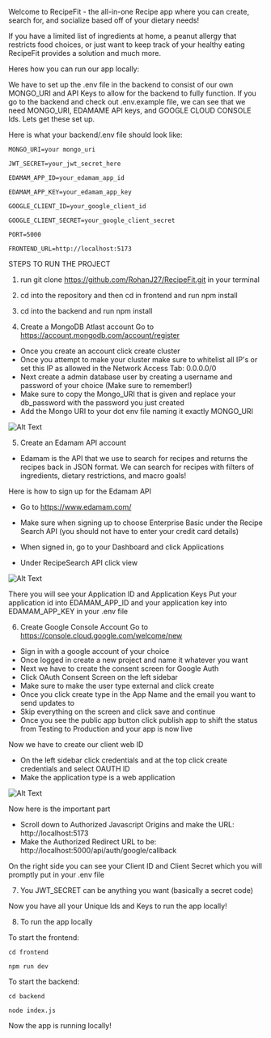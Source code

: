 Welcome to RecipeFit - the all-in-one Recipe app where you can create, search for, and socialize based off of your dietary needs!

If you have a limited list of ingredients at home, a peanut allergy that restricts food choices, or just want to keep track of your healthy eating RecipeFit provides a solution and much more.

Heres how you can run our app locally:

We have to set up the .env file in the backend to consist of our own MONGO_URI and API Keys to allow for the backend to fully function. If you go to the backend and check out .env.example file, we can see that we need MONGO_URI, EDAMAME API keys, and GOOGLE CLOUD CONSOLE Ids. Lets get these set up.

Here is what your backend/.env file should look like:

```
MONGO_URI=your mongo_uri

JWT_SECRET=your_jwt_secret_here

EDAMAM_APP_ID=your_edamam_app_id

EDAMAM_APP_KEY=your_edamam_app_key

GOOGLE_CLIENT_ID=your_google_client_id

GOOGLE_CLIENT_SECRET=your_google_client_secret

PORT=5000

FRONTEND_URL=http://localhost:5173
```

STEPS TO RUN THE PROJECT

1. run git clone https://github.com/RohanJ27/RecipeFit.git in your terminal

2. cd into the repository and then cd in frontend and run npm install

3. cd into the backend and run npm install

4. Create a MongoDB Atlast account
   Go to https://account.mongodb.com/account/register

- Once you create an account click create cluster
- Once you attempt to make your cluster make sure to whitelist all IP's or set this IP as allowed in the Network Access Tab: 0.0.0.0/0
- Next create a admin database user by creating a username and password of your choice (Make sure to remember!)
- Make sure to copy the Mongo_URI that is given and replace your db_password with the password you just created
- Add the Mongo URI to your dot env file naming it exactly MONGO_URI

![Alt Text](https://i.sstatic.net/ITq6c.png "Optional Tooltip")

5. Create an Edamam API account

- Edamam is the API that we use to search for recipes and returns the recipes back in JSON format. We can search for recipes with filters of ingredients, dietary restrictions, and macro goals!

Here is how to sign up for the Edamam API

- Go to https://www.edamam.com/
- Make sure when signing up to choose Enterprise Basic under the Recipe Search API (you should not have to enter your credit card details)

- When signed in, go to your Dashboard and click Applications
- Under RecipeSearch API click view

![Alt Text](https://cms-assets.tutsplus.com/cdn-cgi/image/width=630/uploads/users/321/posts/41545/image-upload/dashboard.JPG "Optional Tooltip")

There you will see your Application ID and Application Keys
Put your application id into EDAMAM_APP_ID and your application key into EDAMAM_APP_KEY in your .env file

6. Create Google Console Account
   Go to https://console.cloud.google.com/welcome/new

- Sign in with a google account of your choice
- Once logged in create a new project and name it whatever you want
- Next we have to create the consent screen for Google Auth
- Click OAuth Consent Screen on the left sidebar
- Make sure to make the user type external and click create
- Once you click create type in the App Name and the email you want to send updates to
- Skip everything on the screen and click save and continue
- Once you see the public app button click publish app to shift the status from Testing to Production and your app is now live

Now we have to create our client web ID

- On the left sidebar click credentials and at the top click create credentials and select OAUTH ID
- Make the application type is a web application

![Alt Text](https://blog.logrocket.com/wp-content/uploads/2022/08/img6-Steps-to-create-OAuth-client-ID.png "Optional Tooltip")

Now here is the important part

- Scroll down to Authorized Javascript Origins and make the URL: http://localhost:5173
- Make the Authorized Redirect URL to be: http://localhost:5000/api/auth/google/callback

On the right side you can see your Client ID and Client Secret which you will promptly put in your .env file

7.  You JWT_SECRET can be anything you want (basically a secret code)

Now you have all your Unique Ids and Keys to run the app locally!

8.  To run the app locally

To start the frontend:

```
cd frontend
```

```
npm run dev
```

To start the backend:

```
cd backend
```

```
node index.js
```

Now the app is running locally!
